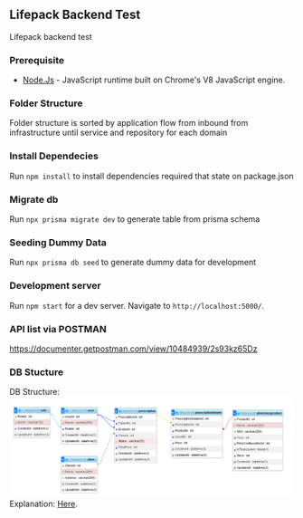 
## Lifepack Backend Test

Lifepack backend test

### Prerequisite

* [Node.Js](https://nodejs.org) - JavaScript runtime built on Chrome's V8 JavaScript engine.


### Folder Structure

Folder structure is sorted by application flow from inbound from infrastructure until service and repository for each domain

### Install Dependecies

Run `npm install` to install dependencies required that state on package.json

### Migrate db
Run `npx prisma migrate dev` to generate table from prisma schema

### Seeding Dummy Data

Run `npx prisma db seed` to generate dummy data for development

### Development server

Run `npm start` for a dev server. Navigate to `http://localhost:5000/`.

### API list via POSTMAN
https://documenter.getpostman.com/view/10484939/2s93kz65Dz

### DB Stucture
DB Structure:
![Alt text](/assets/db.png)
Explanation: [Here](https://docs.google.com/document/d/1dZiRJLnwXk9LJwMUXVjRUUxwk9us9biJQuAZEFwat5Y/edit?usp=sharing).



